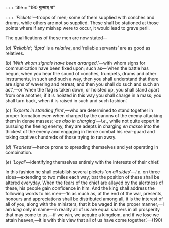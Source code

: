 +++
title = "190 गुल्मांश् च"

+++
‘*Pickets*’—troops of men; some of them supplied with conches and drums,
while others are not so supplied. These shall be stationed at those
points where if any mishap were to occur, it would lead to grave peril.

The qualifications of these men are now stated—

(*a*) ‘*Reliable*’; ‘*āpta*’ is a *relative*, and ‘reliable servants’
are as good as relatives.

(*b*) ‘*With whom signals have been arranged*.’—with whom signs for
communication have been fixed upon; such as—‘when the battle has begun,
when you hear the sound of conches, trumpets, drums and other
instruments, in such and such a way, then you shall understand that
there are signs of wavering and retreat, and then you shall do such and
such an act’,—or ‘when the flag is taken down, or hoisted up, you shall
stand apart from one another; if it is hoisted in this way you shall
charge in a mass; you shall turn back, when it is raised in such and
such fashion’.

(*c*) ‘*Experts in standing* *firm*’,—who are determined to stand
together in proper formation even when charged by the canons of the
enemy attacking them in dense masses; ‘*as also in charging*’—*i.e*.,
while not quite expert in pursuing the fleeing enemy, they are adepts in
charging *en masse* into the thickest of the enemy and engaging in
fierce combat his rear-guard and taking captives hundreds of those
trying to run away.

(*d*) ‘*Fearless*’—hence prone to spreading themselves and yet operating
in combination.

(*e*) ‘*Loyal*’—identifying themselves entirely with the interests of
their chief.

In this fashion he shall establish several pickets ‘*on all
sides*’—*i.e*. on three sides—extending to two miles each way; bat the
position of these shall be altered everyday. When the fears of the chief
are allayed by the alertness of these, his people gain confidence in
him. And the king shall address the following words to his men—‘In as
much as, at the end of the war, presents, honours and appreciations
shall be distributed among all, it is the interest of all of you, along
with the ministers, that it be waged in the proper manner,—I am *king*
only in name—in reality all of us are equal sharers in all prosperity
that may come to us,—if we win, we acquire a kingdom, and if we lose we
attain heaven,—it is with this view that all of us have come
together’.—(190)


